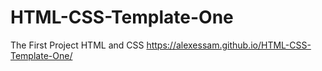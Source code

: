 # HTML-CSS-Template-One
The First Project HTML and CSS
https://alexessam.github.io/HTML-CSS-Template-One/
